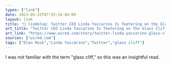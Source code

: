 ```yaml
---
types: ["link"]
date: 2023-05-22T07:55:34-04:00
layout: link
title: "🔗 linkblog: Twitter CEO Linda Yaccarino Is Teetering on the Glass Cliff | WIRED'"
art_title: "Twitter CEO Linda Yaccarino Is Teetering on the Glass Cliff | WIRED"
art_link: "https://www.wired.com/story/twitter-linda-yaccarino-glass-cliff/"
sources: ["wired.com"]
tags: ["Elon Musk","Linda Yaccarino","Twitter","glass cliff"]
---
```

I was not familiar with the term "glass cliff," so this was an insightful read.  
 
